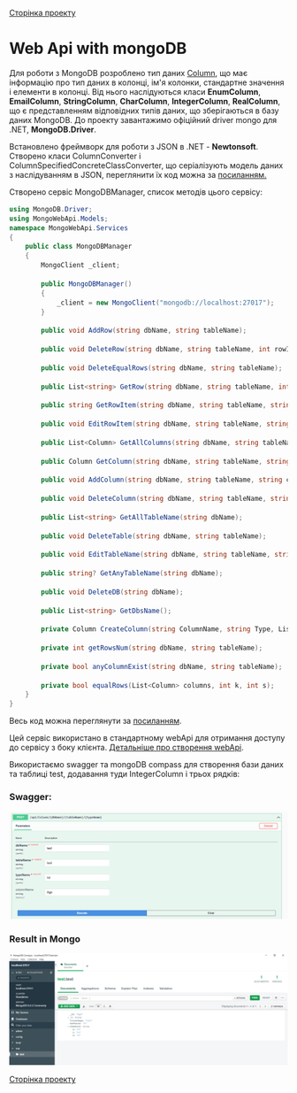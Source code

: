 [Сторінка проекту](https://github.com/Forgefill/TTP-41_IT_Course_Project)

# Web Api with mongoDB

Для роботи з MongoDB розроблено тип даних [Column](https://github.com/Forgefill/TTP-41_IT_Course_Project/tree/master/MongoWebApi/Models), що має інформацію про тип даних в колонці, ім'я колонки, стандартне значення і елементи в колонці. Від нього наслідуються класи **EnumColumn**, **EmailColumn**, **StringColumn**, **CharColumn**, **IntegerColumn**, **RealColumn**, що є представленням відповідних типів даних, що зберігаються в базу даних MongoDB. До проекту завантажимо офіційний driver mongo для .NET, **MongoDB.Driver**. 
  
Встановлено фреймворк для роботи з JSON в .NET - **Newtonsoft**. Створено класи ColumnConverter i ColumnSpecifiedConcreteClassConverter, що серіалізують модель даних з наслідуванням в JSON, переглянити їх код можна за [посиланням.](https://github.com/Forgefill/TTP-41_IT_Course_Project/tree/master/MongoWebApi/JsonHelpers)

Створено сервіс MongoDBManager, список методів цього сервісу:

```C#
using MongoDB.Driver;
using MongoWebApi.Models;
namespace MongoWebApi.Services
{
    public class MongoDBManager
    {
        MongoClient _client;

        public MongoDBManager()
        {
            _client = new MongoClient("mongodb://localhost:27017");
        }

        public void AddRow(string dbName, string tableName);

        public void DeleteRow(string dbName, string tableName, int rowId);

        public void DeleteEqualRows(string dbName, string tableName);

        public List<string> GetRow(string dbName, string tableName, int rowId);
        
        public string GetRowItem(string dbName, string tableName, string columnName, int rowId);

        public void EditRowItem(string dbName, string tableName, string columnName, int rowId, string value);

        public List<Column> GetAllColumns(string dbName, string tableName);

        public Column GetColumn(string dbName, string tableName, string columnName);

        public void AddColumn(string dbName, string tableName, string columnName, string typeName, List<string> enumValues);

        public void DeleteColumn(string dbName, string tableName, string columnName);

        public List<string> GetAllTableName(string dbName);

        public void DeleteTable(string dbName, string tableName);

        public void EditTableName(string dbName, string tableName, string newName);

        public string? GetAnyTableName(string dbName);
        
        public void DeleteDB(string dbName);

        public List<string> GetDbsName();
        
        private Column CreateColumn(string ColumnName, string Type, List<string> enumsValue = null);

        private int getRowsNum(string dbName, string tableName);

        private bool anyColumnExist(string dbName, string tableName);

        private bool equalRows(List<Column> columns, int k, int s);
    }
}
```

Весь код можна переглянути за [посиланням](https://github.com/Forgefill/TTP-41_IT_Course_Project/blob/master/MongoWebApi/Services/MongoDBManager.cs).

Цей сервіс використано в стандартному webApi для отримання доступу до сервісу з боку клієнта. [Детальніше про створення webApi](https://github.com/Forgefill/TTP-41_IT_Course_Project/blob/master/docs/stage3.md).

Використаємо swagger та mongoDB compass для створення бази даних та таблиці test, додавання туди IntegerColumn і трьох рядків:

### Swagger:

![Swagger add](../img/MongoDB/ApiAddAge.png)

### Result in Mongo

![View models](../img/MongoDB/MongoApiResult.png)



[Сторінка проекту](https://github.com/Forgefill/TTP-41_IT_Course_Project)
